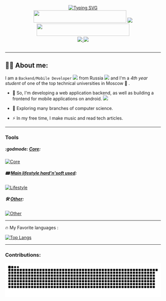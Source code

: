 <div align="center">
  <a href="https://git.io/typing-svg"><img src="https://readme-typing-svg.demolab.com?font=WDXL+Lubrifont+TC&size=32&duration=3000&pause=500&color=E344FF&width=435&lines=%D0%91%D1%83!+%D0%98%D1%81%D0%BF%D1%83%D0%B3%D0%B0%D0%BB%D1%81%D1%8F%3F+;%D0%9D%D0%B5+%D0%B1%D0%BE%D0%B9%D1%81%D1%8F!+%D0%AF+%D0%B4%D0%BE%D0%BB%D0%B1%D0%B0...;Fullstack-%D1%80%D0%B0%D0%B7%D1%80%D0%B0%D0%B1%D0%BE%D1%82%D1%87%D0%B8%D0%BA+%E2%80%94+%D0%AF%D0%BA%D0%BE%D0%B2!;%D0%9A+%D0%B2%D0%B0%D1%88%D0%B8%D0%BC+%D1%83%D1%81%D0%BB%D1%83%D0%B3%D0%B0%D0%BC+%F0%9F%98%89" alt="Typing SVG" /></a>
</div>
<div id="header" align="center">
  <img src="https://media.giphy.com/media/UYMdzKS7bOJRJQzZtI/giphy-downsized-large.gif" width="300" height="40" />
  <img src="https://media.giphy.com/media/MYI6NK4JOGpOzOriEg/giphy.gif" width="200" />
  <img src="https://media.giphy.com/media/FVVVfw0sXn1s8fpUBL/giphy-downsized-large.gif" width="300" height="40"/>
</div>
<div id="badges" align="center">
  <div>
  <a href="https://t.me/boombacks">
    <img src="https://img.shields.io/badge/Telegram-blue?logo=telegram&logoColor=white&style=for-the-badge">
   </a>
   <a href="mailto:nikolaevforbuss@gmail.com">
    <img src="https://img.shields.io/badge/Gmail-red?logo=gmail&logoColor=white&style=for-the-badge">
    </a>
  </div>
 </div>
 <div id="views" align="center">
  <img src="https://komarev.com/ghpvc/?username=1boombacks1&style=flat-square&color=blue" alt=""/>
 </div>
 
---

## :man_technologist: About me:

I am a `Backend/Mobile Developer` <img src="https://media.giphy.com/media/WUlplcMpOCEmTGBtBW/giphy.gif" width="30"> from Russia <img src="https://media.giphy.com/media/m1ryIPOpfsQpXRm2UB/giphy.gif" width="25"> and I'm a *4th year student* of one of the top technical universities in Moscow :book: .

- :telescope: So, I'm developing a web application backend, as well as building a frontend for mobile applications on android. <img src="https://media.giphy.com/media/UQJlZ2OcaCA2RLfGiZ/giphy.gif" width="15">

- :seedling: Exploring many branches of computer science.

- :zap: In my free time, I make music and read tech articles.

---

### Tools
##### :godmode: <ins>Core</ins>:
[![Core](https://skillicons.dev/icons?i=go,ts,lit,postgres)](https://skillicons.dev) </br>

##### :pager: <ins>Main lifestyle hard'n'soft used</ins>:
[![Lifestyle](https://skillicons.dev/icons?i=apple,vscode,github,obsidian,figma,discord)](https://skillicons.dev)

##### 🛠️ <ins>Other</ins>: 
[![Other](https://skillicons.dev/icons?i=bash,html,sass,css,docker,htmx,js,redis)](https://skillicons.dev)
</br>

---

:fire: My Favorite languages :  

[![Top Langs](https://github-readme-stats.vercel.app/api/top-langs/?username=1boombacks1&layout=compact&theme=radical)](https://github.com/anuraghazra/github-readme-stats)

---

### Contributions:
<picture>
  <source media="(prefers-color-scheme: dark)" srcset="https://raw.githubusercontent.com/1boombacks1/1boombacks1/output/github-snake-dark.svg" />
  <source media="(prefers-color-scheme: light)" srcset="https://raw.githubusercontent.com/1boombacks1/1boombacks1/output/github-snake.svg" />
  <img alt="github-snake" src="https://raw.githubusercontent.com/1boombacks1/1boombacks1/output/github-snake.svg" />
</picture>